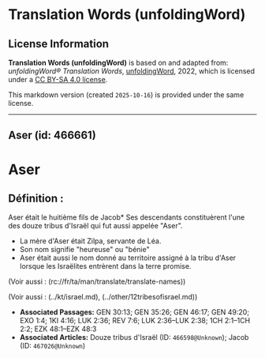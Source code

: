 # Translation Words (unfoldingWord)

## License Information

**Translation Words (unfoldingWord)** is based on and adapted from: _unfoldingWord® Translation Words_, [unfoldingWord](https://unfoldingword.org/utw), 2022, which is licensed under a [CC BY-SA 4.0 license](https://creativecommons.org/licenses/by-sa/4.0/legalcode.en).

This markdown version (created `2025-10-16`) is provided under the same license.



--------------------------------

## Aser (id: 466661)

Aser
====

Définition :
------------

Aser était le huitième fils de Jacob\* Ses descendants constituèrent l'une des douze tribus d'Israël qui fut aussi appelée "Aser".

* La mère d'Aser était Zilpa, servante de Léa.
* Son nom signifie "heureuse" ou "bénie"
* Aser était aussi le nom donné au territoire assigné à la tribu d'Aser lorsque les Israëlites entrèrent dans la terre promise.

(Voir aussi : (rc://fr/ta/man/translate/translate\-names))

(Voir aussi : (../kt/israel.md), (../other/12tribesofisrael.md))

* **Associated Passages:** GEN 30:13; GEN 35:26; GEN 46:17; GEN 49:20; EXO 1:4; 1KI 4:16; LUK 2:36; REV 7:6; LUK 2:36–LUK 2:38; 1CH 2:1–1CH 2:2; EZK 48:1–EZK 48:3
* **Associated Articles:** Douze tribus d'Israël (ID: `466598@Unknown`); Jacob (ID: `467026@Unknown`)

